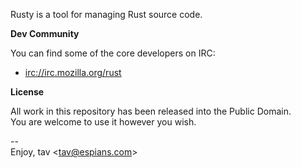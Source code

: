 Rusty is a tool for managing Rust source code.

**Dev Community**

You can find some of the core developers on IRC:

* [irc://irc.mozilla.org/rust]

**License**

All work in this repository has been released into the Public Domain.  
You are welcome to use it however you wish.

--  
Enjoy, tav <<tav@espians.com>>


[irc://irc.mozilla.org/rust]: irc://irc.mozilla.org/rust
